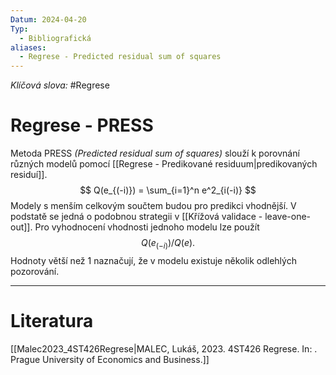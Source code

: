 ```yaml
---
Datum: 2024-04-20
Typ:
  - Bibliografická
aliases:
  - Regrese - Predicted residual sum of squares
---
```

*Klíčová slova:* #Regrese
# Regrese - PRESS
Metoda PRESS *(Predicted residual sum of squares)* slouží k porovnání různých modelů pomocí [[Regrese - Predikované residuum|predikovaných residuí]].
$$
Q(e_{(-i)}) = \sum_{i=1}^n e^2_{i(-i)}
$$
Modely s menším celkovým součtem budou pro predikci vhodnější. V podstatě se jedná o podobnou strategii v [[Křížová validace - leave-one-out]]. Pro vyhodnocení vhodnosti jednoho modelu lze použít 
$$
Q(e_{(-i)})/Q(e).
$$ Hodnoty větší než 1 naznačují, že v modelu existuje několik odlehlých pozorování.
- - -
# Literatura
[[Malec2023_4ST426Regrese|MALEC, Lukáš, 2023. 4ST426 Regrese. In: . Prague University of Economics and Business.]]